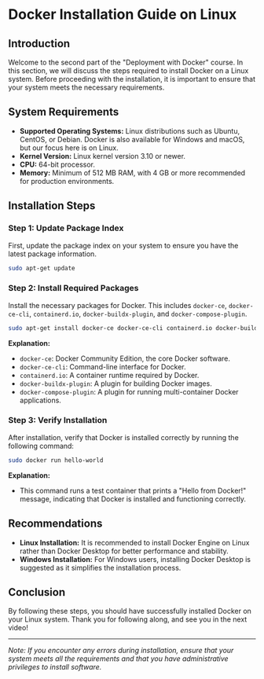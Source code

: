 # Docker Installation Guide on Linux

## Introduction

Welcome to the second part of the "Deployment with Docker" course. In this section, we will discuss the steps required to install Docker on a Linux system. Before proceeding with the installation, it is important to ensure that your system meets the necessary requirements.

## System Requirements

- **Supported Operating Systems:** Linux distributions such as Ubuntu, CentOS, or Debian. Docker is also available for Windows and macOS, but our focus here is on Linux.
- **Kernel Version:** Linux kernel version 3.10 or newer.
- **CPU:** 64-bit processor.
- **Memory:** Minimum of 512 MB RAM, with 4 GB or more recommended for production environments.

## Installation Steps

### Step 1: Update Package Index

First, update the package index on your system to ensure you have the latest package information.

```bash
sudo apt-get update
```

### Step 2: Install Required Packages

Install the necessary packages for Docker. This includes `docker-ce`, `docker-ce-cli`, `containerd.io`, `docker-buildx-plugin`, and `docker-compose-plugin`.

```bash
sudo apt-get install docker-ce docker-ce-cli containerd.io docker-buildx-plugin docker-compose-plugin
```

**Explanation:**
- `docker-ce`: Docker Community Edition, the core Docker software.
- `docker-ce-cli`: Command-line interface for Docker.
- `containerd.io`: A container runtime required by Docker.
- `docker-buildx-plugin`: A plugin for building Docker images.
- `docker-compose-plugin`: A plugin for running multi-container Docker applications.

### Step 3: Verify Installation

After installation, verify that Docker is installed correctly by running the following command:

```bash
sudo docker run hello-world
```

**Explanation:**
- This command runs a test container that prints a "Hello from Docker!" message, indicating that Docker is installed and functioning correctly.

## Recommendations

- **Linux Installation:** It is recommended to install Docker Engine on Linux rather than Docker Desktop for better performance and stability.
- **Windows Installation:** For Windows users, installing Docker Desktop is suggested as it simplifies the installation process.

## Conclusion

By following these steps, you should have successfully installed Docker on your Linux system. Thank you for following along, and see you in the next video!

---

*Note: If you encounter any errors during installation, ensure that your system meets all the requirements and that you have administrative privileges to install software.*